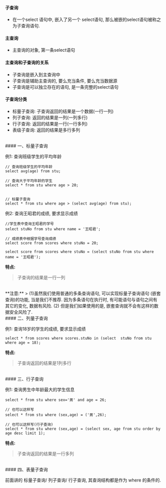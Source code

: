 #### 子查询

- 在一个select 语句中, 嵌入了另一个 select语句, 那么被嵌的select语句被称之为子查询语句.

#### 主查询
- 主查询的对象, 第一条select语句

#### 主查询和子查询的关系
- 子查询是嵌入到主查询中
- 子查询是辅助主查询的, 要么充当条件, 要么充当数据源
- 子查询是可以独立存在的语句, 是一条完整的select语句

#### 子查询分类
- 标量子查询: 子查询返回的结果是一个数据(一行一列)
- 列子查询: 返回的结果是一列(一列多行)
- 行子查询: 返回的结果是一行(一行多列)
- 表级子查询: 返回的结果是多行多列


<br>
#### 一、标量子查询

例1: 查询班级学生的平均年龄
```
// 查询班级学生的平均年龄
select avg(age) from stu;

// 查询大于平均年龄的学生
select * from stu where age > 20;


// 标量子查询
select * from stu where age > (select avg(age) from stu);
```

例2: 查询王昭君的成绩, 要求显示成绩
```
//学生表中查询王昭君的学号
select stuNo from stu where name = '王昭君';

// 成绩表中根据学号查询成绩
select score from scores where stuNo = 20;

select score from scores where stuNo = (select stuNo from stu where name = '王昭君');
```

**特点:**
> 子查询的结果是一行一列

<br>
**注意:**
> 
(1)虽然我们使用普通的多条查询语句, 可以实现标量子查询语句 (嵌套查询)的功能, 当是我们不推荐. 因为多条语句在执行时, 有可能语句与语句之间有其它的变化, 数据有风险. 
(2)  但是我们如果使用的是, 嵌套查询就不会有这样的数据安全风险了.




<br>
#### 二、列量子查询

例1: 查询18岁的学生的成绩, 要求显示成绩
```
select * from scores where scores.stuNo in (select  stuNo from stu where age = 18);
```
**特点:**
> 子查询返回的结果是1列多行




<br>
#### 三、行子查询

例1: 查询男生中年龄最大的学生信息
```
select * from stu where sex='男' and age = 26;

// 也可以这样写
select * from stu where (sex,age) = ('男',26);

// 也可以这样写(行子查询)
select * from stu where (sex,age) = (select sex, age from stu order by age desc limit 1);
``` 


**特点:**
> 子查询返回的结果是一行多列







<br>
#### 四、表量子查询

前面讲的 标量子查询/ 列子查询/ 行子查询, 其查询结构都是作为 where 的条件的.
